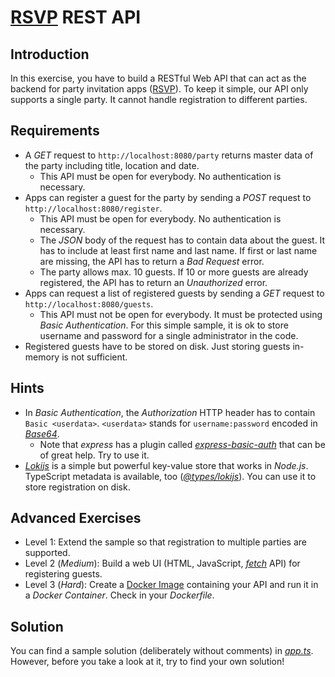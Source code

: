 # [RSVP](https://en.wikipedia.org/wiki/RSVP_(invitations)) REST API

## Introduction

In this exercise, you have to build a RESTful Web API that can act as the backend for party invitation apps ([RSVP](https://en.wikipedia.org/wiki/RSVP_(invitations))). To keep it simple, our API only supports a single party. It cannot handle registration to different parties.


## Requirements

* A *GET* request to `http://localhost:8080/party` returns master data of the party including title, location and date.
  * This API must be open for everybody. No authentication is necessary.
* Apps can register a guest for the party by sending a *POST* request to `http://localhost:8080/register`.
  * This API must be open for everybody. No authentication is necessary.
  * The *JSON* body of the request has to contain data about the guest. It has to include at least first name and last name. If first or last name are missing, the API has to return a *Bad Request* error.
  * The party allows max. 10 guests. If 10 or more guests are already registered, the API has to return an *Unauthorized* error.
* Apps can request a list of registered guests by sending a *GET* request to `http://localhost:8080/guests`.
  * This API must not be open for everybody. It must be protected using *Basic Authentication*. For this simple sample, it is ok to store username and password for a single administrator in the code.
* Registered guests have to be stored on disk. Just storing guests in-memory is not sufficient.


## Hints

* In *Basic Authentication*, the *Authorization* HTTP header has to contain `Basic <userdata>`. `<userdata>` stands for `username:password` encoded in [*Base64*](https://www.base64encode.org/).
  * Note that *express* has a plugin called [*express-basic-auth*](https://www.npmjs.com/package/express-basic-auth) that can be of great help. Try to use it.
* [*Lokijs*](http://lokijs.org/#/) is a simple but powerful key-value store that works in *Node.js*. TypeScript metadata is available, too ([*@types/lokijs*](https://www.npmjs.com/package/@types/lokijs)). You can use it to store registration on disk.


## Advanced Exercises

* Level 1: Extend the sample so that registration to multiple parties are supported.
* Level 2 (*Medium*): Build a web UI (HTML, JavaScript, [*fetch*](https://developer.mozilla.org/en-US/docs/Web/API/GlobalFetch) API) for registering guests.
* Level 3 (*Hard*): Create a [Docker Image](https://docs.docker.com/get-started/) containing your API and run it in a *Docker Container*. Check in your *Dockerfile*.


## Solution

You can find a sample solution (deliberately without comments) in [*app.ts*](https://github.com/rstropek/htl-mobile-computing/blob/master/rest-fundamentals/9020-birthday-party/app.ts). However, before you take a look at it, try to find your own solution!
